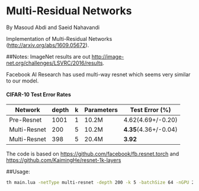Multi-Residual Networks
============================
By Masoud Abdi and Saeid Nahavandi


Implementation of Multi-Residual Networks (http://arxiv.org/abs/1609.05672).


##Notes: 
ImageNet results are out http://image-net.org/challenges/LSVRC/2016/results.

Facebook AI Research has used multi-way resnet which seems very similar to our model.



#### CIFAR-10 Test Error Rates

| Network       | depth |  k  | Parameters | Test Error (%)       | 
| ------------- | ----- | --- | ---------- | -------------------- |
| Pre-Resnet    | 1001  |  1  |   10.2M    |  4.62(4.69+/-0.20)   | 
| Multi-Resnet  |  200  |  5  |   10.2M    |**4.35**(4.36+/-0.04) | 
| Multi-Resnet  |  398  |  5  |   20.4M    |       **3.92**       | 


The code is based on https://github.com/facebook/fb.resnet.torch and https://github.com/KaimingHe/resnet-1k-layers


##Usage:
```bash
th main.lua -netType multi-resnet -depth 200 -k 5 -batchSize 64 -nGPU 2 -nThreads 4 -dataset cifar10 -nEpochs 200 -shareGradInput false
```









